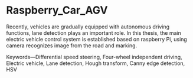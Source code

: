 # Raspberry_Car_AGV
Recently, vehicles are gradually equipped with autonomous driving functions, lane detection plays an important role. In this thesis, the main electric vehicle control system is established based on raspberry Pi, using camera recognizes image from the road and marking.

 Keywords—Differential speed steering, Four-wheel independent driving, Electric vehicle, Lane detection, Hough transform, Canny edge detection, HSV

